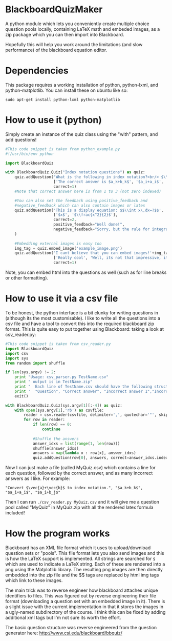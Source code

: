 # BlackboardQuizMaker

A python module which lets you conveniently create multiple choice
question pools locally, containing LaTeX math and embeded images, as a
zip package which you can then import into Blackboard.

Hopefully this will help you work around the limitations (and slow
performance) of the blackboard equation editor.

# Dependencies

This package requires a working installation of python, python-lxml,
and python-matplotlib. You can install these on ubuntu like so:

```
sudo apt-get install python-lxml python-matplotlib
```

# How to use it (python)
Simply create an instance of the quiz class using the "with" pattern, and add questions!
```python
#This code snippet is taken from python_example.py
#!/usr/bin/env python

import BlackboardQuiz

with BlackboardQuiz.Quiz("Index notation questions") as quiz:
    quiz.addQuestion('What is the following in index notation?<br/> $\\vec{a}+\\vec{b}$',
                     ['The correct answer is $a_k+b_k$', '$a_i+a_i$', '$a_i+b_j$'],
                     correct=1)
    #Note that correct answer here is from 1 to 3 (not zero indexed)

    #You can also set the feedback using positive_feedback and
    #negative_feedback which can also contain images or latex
    quiz.addQuestion('This is a display equation: $$\\int x\,dx=?$$',
                     ['$x$', '$\\frac{x^2}{2}$'],
                     correct=2,
                     positive_feedback="Well done!",
                     negative_feedback="Sorry, but the rule for integration is $\\int x^n\\,dx=\\frac{x^{n+1}}{n+1}$ for $n\\neq -1$"
    )
    
    #Embedding external images is easy too
    img_tag = quiz.embed_image('example_image.png')    
    quiz.addQuestion('I cant believe that you can embed images!'+img_tag+' Cool huh?',
                     ['Really cool', 'Well, its not that impressive, its basic functionality', 'Blackboard sucks'],
                     correct=1)
```

Note, you can embed html into the questions as well (such as for line
breaks or other formatting).

# How to use it via a csv file

To be honest, the python interface is a bit clunky for writing
questions in (although its the most customisable). I like to write all
the questions into a csv file and have a tool to convert this into the
required blackboard zip format. This is quite easy to put together
using Blackboard: taking a look at csv_reader.py:

```python
#This code snippet is taken from csv_reader.py
import BlackboardQuiz
import csv
import sys
from random import shuffle

if len(sys.argv) != 2:
    print "Usage: csv_parser.py TestName.csv"
    print " output is in TestName.zip"
    print "  Each line of TestName.csv should have the following structure"
    print '  "Question", "Correct answer", "Incorrect answer 1","Incorrect answer 2",...'
    exit()    

with BlackboardQuiz.Quiz(sys.argv[1][:-4]) as quiz:
    with open(sys.argv[1],'rb') as csvfile:
        reader = csv.reader(csvfile, delimiter=',', quotechar='"', skipinitialspace=True)
        for row in reader:
            if len(row) == 0:
                continue
            
            #Shuffle the answers
            answer_idxs = list(range(1, len(row)))
            shuffle(answer_idxs)
            answers = map(lambda x : row[x], answer_idxs)
            quiz.addQuestion(row[0], answers, correct=answer_idxs.index(1)+1)
```

Now I can just make a file (called MyQuiz.csv) which contains a line
for each question, followed by the correct answer, and as many
incorrect answers as I like. For example:

```
"Convert $\vec{a}+\vec{b}$ to index notation.", "$a_k+b_k$", "$a_i+a_i$", "$a_i+b_j$"
```

Then I can run `./csv_reader.py MyQuiz.csv` and it will give me a
question pool called "MyQuiz" in MyQuiz.zip with all the rendered
latex formula included!

# How the program works

 Blackboard has an XML file format which it uses to upload/download
question sets or "pools". This file format lets you also send images
and this is how the LaTeX support is implemented. All strings are
searched for `$` which are used to indicate a LaTeX string. Each of
these are rendered into a png using the Matplotlib library. The
resulting png images are then directly embedded into the zip file and
the $$ tags are replaced by html img tags which link to these images.

The main trick was to reverse engineer how blackboard attaches unique
identifiers to files. This was figured out by reverse engineering
their file format (downloading a question set with an embedded image
in it). There is a slight issue with the current implementation in
that it stores the images in a ugly-named subdirectory of the
course. I think this can be fixed by adding additional xml tags but
I'm not sure its worth the effort.

The basic question structure was reverse engineered from the question generator here: http://www.csi.edu/blackboard/bbquiz/
